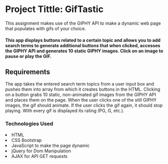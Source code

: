 <h1>Project Tittle: GifTastic</h1>
This assignment makes use of the GIPHY API to make a dynamic web page that populates with gifs of your choice.

<h4>This app displays buttons related to a certain topic and allows you to add search terms to generate additional buttons that when clicked, accesses the GIPHY API and generates 10 static GIPHY images. Click on an image to pause or play the GIF.</h4>

<h2>Requirements</h2>
The app takes the entered search term topics from a user input box and pushes them into array from which it creates buttons in the HTML. Clicking on a button grabs 10 static, non-animated gif images from the GIPHY API and places them on the page.
When the user clicks one of the still GIPHY images, the gif should animate.
If the user clicks the gif again, it should stop playing.
With every gif is displayed its rating (PG, G, etc.).

<h3>Technologies Used</h3>
<li>HTML</li>
<li>CSS Bootstrap</li>
<li>JavaScript to make the page dynamic</li>
<li>jQuery for Dom Manipulation</li>
<li>AJAX for API GET requests</li>
